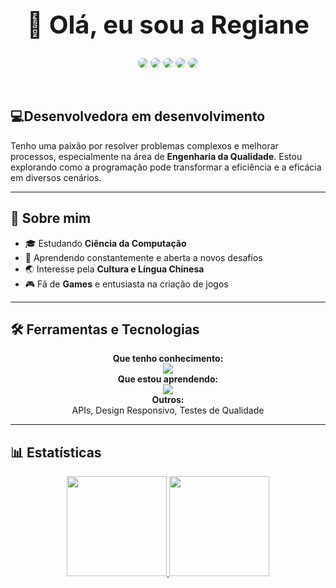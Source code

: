 
<div dsplay="inline-block">

 <h1 align="center" style="font-size: 40">👋 Olá, eu sou a Regiane </h1>
 
<div align="center">
<a href="https://instagram.com/giannycabral" target="_blank"><img src="https://img.shields.io/badge/-Instagram-%23E4405F?style=for-the-badge&logo=instagram&logoColor=white" align="center" style="border-radius: 30px" target="_blank"></a>
<a href="https://www.linkedin.com/in/regiane-jesus/" target="_blank"><img src="https://img.shields.io/badge/-LinkedIn-%230077B5?style=for-the-badge&logo=linkedin&logoColor=white" 
align="center" style="border-radius: 30px" target="_blank"></a>
 <a href="https://www.twitch.tv/giannycabral" target="_blank"><img src="https://img.shields.io/badge/Twitch-9146FF?style=for-the-badge&logo=twitch&logoColor=white" align="center" style="border-radius: 30px "target="_blank"></a>
 <a href="https://x.com/giannycabral" target="_blank"><img src="https://img.shields.io/badge/Twitter%20-000?style=for-the-badge&logo=x&logoColor=white" align="center" style="border-radius: 30px "target="_blank"></a>
 <a href="https://outlook.live.com/mail/0/" target="_blank"><img src="https://img.shields.io/badge/Outlook%20-%230077B5?style=for-the-badge&logo=outlook&logoColor=white" align="center" style="border-radius: 30px "target="_blank"></a>
 </div>
 
  
  
  
  
  </br>
</br>

## 💻Desenvolvedora em desenvolvimento

Tenho uma paixão por resolver problemas complexos e melhorar processos, especialmente na área de **Engenharia da Qualidade**. Estou explorando como a programação pode transformar a eficiência e a eficácia em diversos cenários.

---
## 🚀 Sobre mim
- 🎓 Estudando **Ciência da Computação**  
- 🌱 Aprendendo constantemente e aberta a novos desafios  
- 🌏 Interesse pela **Cultura e Língua Chinesa**  
- 🎮 Fã de **Games** e entusiasta na criação de jogos  

---

## 🛠️ Ferramentas e Tecnologias
<div align="center">
 
 **Que tenho conhecimento:** <br>
  <img src="https://skillicons.dev/icons?i=html,css,js,vscode,git,github,nodejs&theme=dark" /><br>
**Que estou aprendendo:** <br>
  <img src="https://skillicons.dev/icons?i=java,react,c,python,&theme=dark" /> <br>
**Outros:** <br> APIs, Design Responsivo, Testes de Qualidade  
</div>

---
## 📊 Estatísticas

<div align="center">
  <a href="https://github.com/giannycabral">
  <img height="160em" src="https://github-readme-stats.vercel.app/api?username=giannycabral&show_icons=true&theme=midnight-pink&include_all_commits=true&count_private=true"/>
  <img height="160em" src="https://github-readme-stats.vercel.app/api/top-langs/?username=giannycabral&layout=compact&langs_count=7&theme=midnight-pink"/>
</div>

<br />
